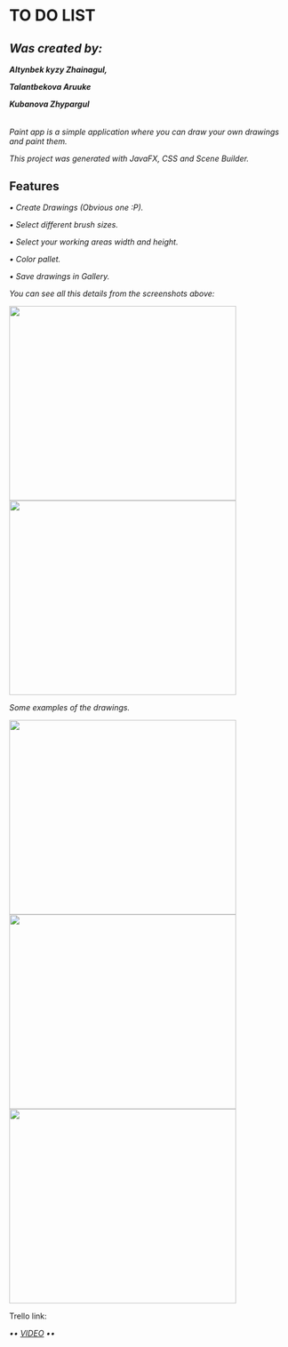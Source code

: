 # TO DO LIST
<h2><b><i>Was created by: </i></b></h2>
<p><b><i>Altynbek kyzy Zhainagul, </i></b></p>
<p><b><i>Talantbekova Aruuke </i></b></p>
<p><b><i>Kubanova Zhypargul </i></b></p>
<h6></h6>
<p><i>Paint app is a simple application where you can draw your own drawings and paint them.</i></p>
<p><i>This project was generated with JavaFX, CSS and Scene Builder.</i></p>
<h2><b>Features</b></h2>
<p><i> • Create Drawings (Obvious one :P).</i></p>
<p><i> • Select different brush sizes. </i></p>
<p><i> • Select your working areas width and height. </i></p>
<p><i> • Color pallet.</i></p>
<p><i> • Save drawings in Gallery.</i></p>
<p><i>You can see all this details from the screenshots above:</i></p>
<img src="Screenshots/1.jpg" width="90%" height="350">
<img src="Screenshots/2.jpg" width="90%" height="350">
<p><i> Some examples of the drawings.</i></p>
<img src="Screenshots/3.jpg" width="90%" height="350">
<img src="Screenshots/4.jpg" width="90%" height="350">
<img src="Screenshots/5.jpg" width="90%" height="350">
<p>Trello link: </p>
<p><i> •• <a href="https://trello.com/b/ZMtutb7L/group-project">VIDEO</a> ••</i></p>
